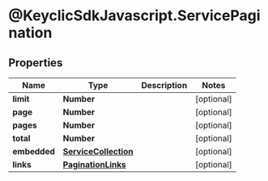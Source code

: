 # @KeyclicSdkJavascript.ServicePagination

## Properties
Name | Type | Description | Notes
------------ | ------------- | ------------- | -------------
**limit** | **Number** |  | [optional] 
**page** | **Number** |  | [optional] 
**pages** | **Number** |  | [optional] 
**total** | **Number** |  | [optional] 
**embedded** | [**ServiceCollection**](ServiceCollection.md) |  | [optional] 
**links** | [**PaginationLinks**](PaginationLinks.md) |  | [optional] 


